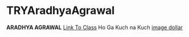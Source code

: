 # TRYAradhyaAgrawal
**ARADHYA AGRAWAL**
[Link To Class](https://sdsu.instructure.com/courses/79732)
Ho Ga Kuch na Kuch
[image dollar](https://www.shutterstock.com/image-photo/swedish-krona-currency-sweden-american-dollar-67137580)
